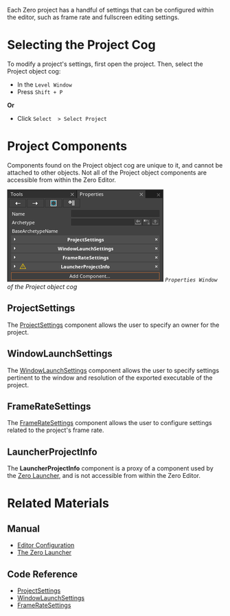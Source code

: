 Each Zero project has a handful of settings that can be configured within the editor, such as frame rate and fullscreen editing settings.

 #  Selecting the Project Cog

To modify a project's settings, first open the project. Then, select the Project object cog:

 - In the `Level Window`
  - Press `Shift + P`

**Or**

 - Click `Select  > Select Project`

 #  Project Components

Components found on the Project object cog are unique to it, and cannot be attached to other objects. Not all of the Project object components are accessible from within the Zero Editor.



![image](https://raw.githubusercontent.com/ZilchEngine/ZilchFiles/master/doc_files/66359.png) *`Properties Window` of the Project object cog*


 ##  ProjectSettings

The [ ProjectSettings](https://github.com/ZilchEngine/ZilchDocs/blob/master/code_reference/class_reference/projectsettings.markdown) component allows the user to specify an owner for the project.

 ##  WindowLaunchSettings

The [ WindowLaunchSettings](https://github.com/ZilchEngine/ZilchDocs/blob/master/code_reference/class_reference/windowlaunchsettings.markdown) component allows the user to specify settings pertinent to the window and resolution of the exported executable of the project.

 ##  FrameRateSettings

The [ FrameRateSettings](https://github.com/ZilchEngine/ZilchDocs/blob/master/code_reference/class_reference/frameratesettings.markdown) component allows the user to configure settings related to the project's frame rate.

 ##  LauncherProjectInfo

The **LauncherProjectInfo** component is a proxy of a component used by the [ Zero Launcher](https://github.com/ZilchEngine/ZilchDocs/blob/master/zilch_editor_documentation/zeromanual/editor/launcher.markdown), and is not accessible from within the Zero Editor.

 #  Related Materials

 ##  Manual
- [Editor Configuration](https://github.com/ZilchEngine/ZilchDocs/blob/master/zilch_editor_documentation/zeromanual/editor/editor_configuration.markdown)
- [ The Zero Launcher](https://github.com/ZilchEngine/ZilchDocs/blob/master/zilch_editor_documentation/zeromanual/editor/launcher.markdown)

 ##  Code Reference
- [ ProjectSettings](https://github.com/ZilchEngine/ZilchDocs/blob/master/code_reference/class_reference/projectsettings.markdown)
- [ WindowLaunchSettings](https://github.com/ZilchEngine/ZilchDocs/blob/master/code_reference/class_reference/windowlaunchsettings.markdown)
- [ FrameRateSettings](https://github.com/ZilchEngine/ZilchDocs/blob/master/code_reference/class_reference/frameratesettings.markdown) 

 